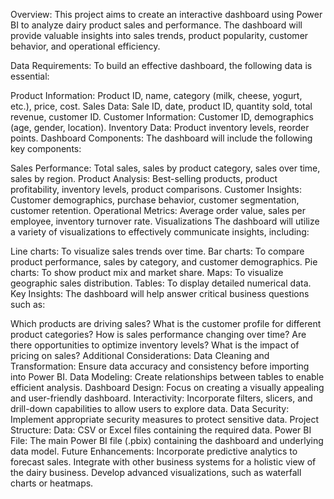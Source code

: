 Overview:
This project aims to create an interactive dashboard using Power BI to analyze dairy product sales and performance. The dashboard will provide valuable insights into sales trends, product popularity, customer behavior, and operational efficiency.

Data Requirements:
To build an effective dashboard, the following data is essential:

Product Information: Product ID, name, category (milk, cheese, yogurt, etc.), price, cost.
Sales Data: Sale ID, date, product ID, quantity sold, total revenue, customer ID.
Customer Information: Customer ID, demographics (age, gender, location).
Inventory Data: Product inventory levels, reorder points.
Dashboard Components:
The dashboard will include the following key components:

Sales Performance: Total sales, sales by product category, sales over time, sales by region.
Product Analysis: Best-selling products, product profitability, inventory levels, product comparisons.
Customer Insights: Customer demographics, purchase behavior, customer segmentation, customer retention.
Operational Metrics: Average order value, sales per employee, inventory turnover rate.
Visualizations
The dashboard will utilize a variety of visualizations to effectively communicate insights, including:

Line charts: To visualize sales trends over time.
Bar charts: To compare product performance, sales by category, and customer demographics.
Pie charts: To show product mix and market share.
Maps: To visualize geographic sales distribution.
Tables: To display detailed numerical data.
Key Insights:
The dashboard will help answer critical business questions such as:

Which products are driving sales?
What is the customer profile for different product categories?
How is sales performance changing over time?
Are there opportunities to optimize inventory levels?
What is the impact of pricing on sales?
Additional Considerations:
Data Cleaning and Transformation: Ensure data accuracy and consistency before importing into Power BI.
Data Modeling: Create relationships between tables to enable efficient analysis.
Dashboard Design: Focus on creating a visually appealing and user-friendly dashboard.
Interactivity: Incorporate filters, slicers, and drill-down capabilities to allow users to explore data.
Data Security: Implement appropriate security measures to protect sensitive data.
Project Structure:
Data: CSV or Excel files containing the required data.
Power BI File: The main Power BI file (.pbix) containing the dashboard and underlying data model.
Future Enhancements:
Incorporate predictive analytics to forecast sales.
Integrate with other business systems for a holistic view of the dairy business.
Develop advanced visualizations, such as waterfall charts or heatmaps.
